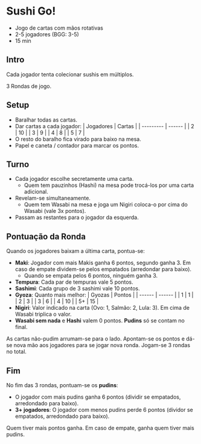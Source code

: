 # Sushi Go!

- Jogo de cartas com mãos rotativas
- 2-5 jogadores (BGG: 3-5)
- 15 min

## Intro

Cada jogador tenta colecionar sushis em múltiplos.

3 Rondas de jogo.

## Setup

- Baralhar todas as cartas.
- Dar cartas a cada jogador:
  | Jogadores | Cartas |
  | --------- | ------ |
  | 2         | 10     |
  | 3         | 9      |
  | 4         | 8      |
  | 5         | 7      |
- O resto do baralho fica virado para baixo na mesa.
- Papel e caneta / contador para marcar os pontos.

## Turno

- Cada jogador escolhe secretamente uma carta.
  - Quem tem pauzinhos (Hashi) na mesa pode trocá-los por uma carta adicional.
- Revelam-se simultaneamente.
  - Quem tem Wasabi na mesa e joga um Nigiri coloca-o por cima do Wasabi (vale 3x pontos).
- Passam as restantes para o jogador da esquerda.

## Pontuação da Ronda

Quando os jogadores baixam a última carta, pontua-se:
- **Maki**: Jogador com mais Makis ganha 6 pontos, segundo ganha 3. Em caso de empate dividem-se pelos empatados (arredondar para baixo).
  - Quando se empata pelos 6 pontos, ninguém ganha 3.
- **Tempura**: Cada par de tempuras vale 5 pontos.
- **Sashimi**: Cada grupo de 3 sashimi vale 10 pontos.
- **Gyoza**: Quanto mais melhor:
  | Gyozas | Pontos |
  | ------ | ------ |
  | 1      | 1      |
  | 2      | 3      |
  | 3      | 6      |
  | 4      | 10     |
  | 5+     | 15     |
- **Nigiri**: Valor indicado na carta (Ovo: 1, Salmão: 2, Lula: 3). Em cima de Wasabi triplica o valor.
- **Wasabi sem nada** e **Hashi** valem 0 pontos. **Pudins** só se contam no final.


As cartas não-pudim arrumam-se para o lado. Apontam-se os pontos e dá-se nova mão aos jogadores para se jogar nova ronda.
Jogam-se 3 rondas no total.

## Fim

No fim das 3 rondas, pontuam-se os **pudins**:

- O jogador com mais pudins ganha 6 pontos (dividir se empatados, arredondado para baixo).
- **3+ jogadores**: O jogador com menos pudins perde 6 pontos (dividor se empatados, arredondado para baixo).

Quem tiver mais pontos ganha. Em caso de empate, ganha quem tiver mais pudins.
